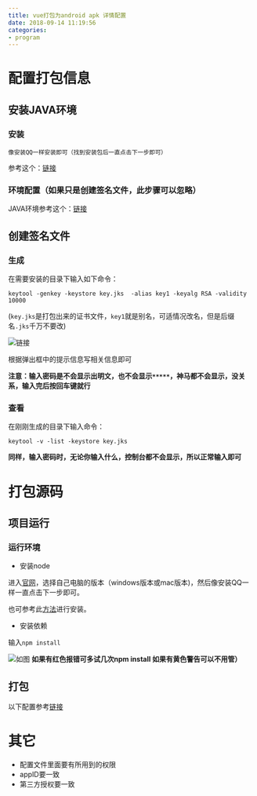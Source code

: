 ```yaml
---
title: vue打包为android apk 详情配置
date: 2018-09-14 11:19:56
categories: 
- program
---
```


# 配置打包信息

## 安装JAVA环境

### 安装

	像安装QQ一样安装即可（找到安装包后一直点击下一步即可）

参考这个：[链接](https://jingyan.baidu.com/article/e75aca85b29c3b142edac6a8.html)

### 环境配置（如果只是创建签名文件，此步骤可以忽略）

JAVA环境参考这个：[链接](https://www.runoob.com/java/java-environment-setup.html#win-install)



## 创建签名文件


### 生成 
	
在需要安装的目录下输入如下命令：

`keytool -genkey -keystore key.jks  -alias key1 -keyalg RSA -validity 10000`

(`key.jks`是打包出来的证书文件，`key1`就是别名，可适情况改名，但是后缀名`.jks`千万不要改)

![链接](https://img-blog.csdn.net/20170927120700813)

根据弹出框中的提示信息写相关信息即可

**注意：输入密码是不会显示出明文，也不会显示`*****`，神马都不会显示，没关系，输入完后按回车键就行**


### 查看

在刚刚生成的目录下输入命令：

`keytool -v -list -keystore key.jks`

**同样，输入密码时，无论你输入什么，控制台都不会显示，所以正常输入即可**

# 打包源码

## 项目运行

### 运行环境

- 安装node

进入[官网](https://nodejs.org/en/download/)，选择自己电脑的版本（windows版本或mac版本)，然后像安装QQ一样一直点击下一步即可。

也可参考此[方法](https://jingyan.baidu.com/article/5552ef47812ba9518ffbc915.html)进行安装。

- 安装依赖

输入`npm install`

![如图](http://doc.shopsn.cn/Uploads/Editor/2018-07-11/5b459a3285f09.jpg)
**如果有红色报错可多试几次npm install 如果有黄色警告可以不用管）**

## 打包

以下配置参考[链接](https://blog.csdn.net/niesiyuan000/article/details/78890240)

# 其它

- 配置文件里面要有所用到的权限
- appID要一致
- 第三方授权要一致



